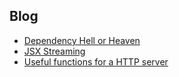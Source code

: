 ## Blog

- [Dependency Hell or Heaven](/blog/dependency_hell)
- [JSX Streaming](/blog/jsx_streaming)
- [Useful functions for a HTTP server](/blog/http_fns)
